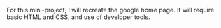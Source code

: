 For this mini-project, I will recreate the google home page. It will require basic HTML and CSS, and use of developer tools.